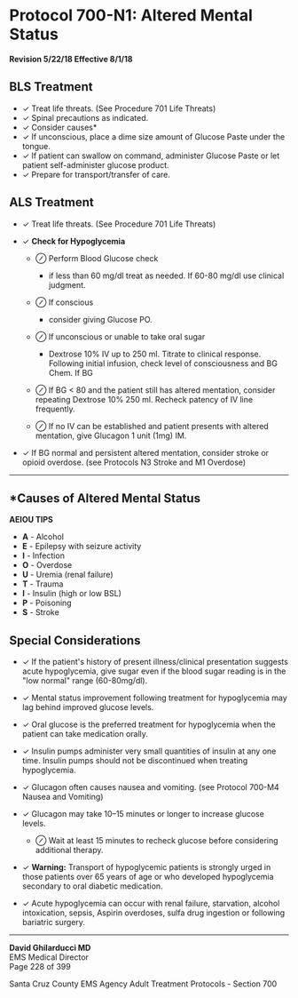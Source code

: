 # Protocol 700-N1: Altered Mental Status

**Revision 5/22/18 Effective 8/1/18**

## BLS Treatment

- ✓ Treat life threats. (See Procedure 701 Life Threats)
- ✓ Spinal precautions as indicated.
- ✓ Consider causes*
- ✓ If unconscious, place a dime size amount of Glucose Paste under the tongue.
- ✓ If patient can swallow on command, administer Glucose Paste or let patient self-administer glucose product.
- ✓ Prepare for transport/transfer of care.

## ALS Treatment

- ✓ Treat life threats. (See Procedure 701 Life Threats)

- ✓ **Check for Hypoglycemia**
  - ⊘ Perform Blood Glucose check
    - if less than 60 mg/dl treat as needed. If 60-80 mg/dl use clinical judgment.
  
  - ⊘ If conscious
    - consider giving Glucose PO.
  
  - ⊘ If unconscious or unable to take oral sugar
    - Dextrose 10% IV up to 250 ml. Titrate to clinical response. Following initial infusion, check level of consciousness and BG Chem. If BG
  
  - ⊘ If BG < 80 and the patient still has altered mentation, consider repeating Dextrose 10% 250 ml. Recheck patency of IV line frequently.
  
  - ⊘ If no IV can be established and patient presents with altered mentation, give Glucagon 1 unit (1mg) IM.

- ✓ If BG normal and persistent altered mentation, consider stroke or opioid overdose. (see Protocols N3 Stroke and M1 Overdose)

---

## *Causes of Altered Mental Status

**AEIOU TIPS**

- **A** - Alcohol
- **E** - Epilepsy with seizure activity
- **I** - Infection
- **O** - Overdose
- **U** - Uremia (renal failure)
- **T** - Trauma
- **I** - Insulin (high or low BSL)
- **P** - Poisoning
- **S** - Stroke

## Special Considerations

- ✓ If the patient's history of present illness/clinical presentation suggests acute hypoglycemia, give sugar even if the blood sugar reading is in the "low normal" range (60-80mg/dl).

- ✓ Mental status improvement following treatment for hypoglycemia may lag behind improved glucose levels.

- ✓ Oral glucose is the preferred treatment for hypoglycemia when the patient can take medication orally.

- ✓ Insulin pumps administer very small quantities of insulin at any one time. Insulin pumps should not be discontinued when treating hypoglycemia.

- ✓ Glucagon often causes nausea and vomiting. (see Protocol 700-M4 Nausea and Vomiting)

- ✓ Glucagon may take 10–15 minutes or longer to increase glucose levels.
  - ⊘ Wait at least 15 minutes to recheck glucose before considering additional therapy.

- ✓ **Warning:** Transport of hypoglycemic patients is strongly urged in those patients over 65 years of age or who developed hypoglycemia secondary to oral diabetic medication.

- ✓ Acute hypoglycemia can occur with renal failure, starvation, alcohol intoxication, sepsis, Aspirin overdoses, sulfa drug ingestion or following bariatric surgery.

---

**David Ghilarducci MD**  
EMS Medical Director  
Page 228 of 399

Santa Cruz County EMS Agency Adult Treatment Protocols - Section 700


